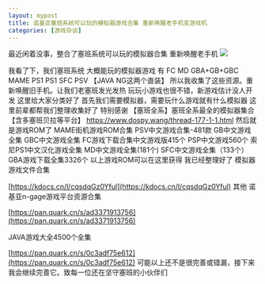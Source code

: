 ```yaml
---
layout: mypost
title: 诺基亚塞班系统可以玩的模拟器游戏合集 重新唤醒老手机变游戏机
categories: [游戏杂谈]
---
```


最近闲着没事，整合了塞班系统可以玩的模拟器合集 重新唤醒老手机
![](https://s2.loli.net/2025/03/24/TAZgxNKi7emlvnb.jpg)

我看了下，我们塞班系统 大概能玩的模拟器游戏 有 FC MD GBA+GB+GBC MAME PS1 PS1 SFC PSV 【JAVA NG这两个直装】
所以我收集了这些资源。重新唤醒旧手机。让我们老塞班发光发热 玩玩小游戏也很不错，新游戏估计没人开发
这里给大家分类好了
首先我们需要模拟器，需要玩什么游戏就有什么模拟器
这里前辈都帮我们整理收集好了 特别感谢
【塞班全系】塞班全系最全的模拟器集合 【含多塞班贝拉等平台】
https://www.dospy.wang/thread-177-1-1.html
然后就是游戏ROM了
MAME街机游戏ROM合集
PSV中文游戏合集-481款
GB中文游戏全集
GBC中文游戏全集
FC游戏下载合集中文游戏版415个
PSP中文游戏560个
索尼PS1中文汉化游戏全集
MD中文游戏全集(181个)
SFC中文游戏全集（133个）
GBA游戏下载全集3326个
以上游戏ROM可以在这里获得 我已经整理好了
模拟器游戏文件合集

[https://kdocs.cn/l/cqsdqGz0Yful](https://kdocs.cn/l/cqsdqGz0Yful)
其他
诺基亚n-gage游戏平台资源合集

[https://pan.quark.cn/s/ad3371913756](https://pan.quark.cn/s/ad3371913756)

JAVA游戏大全4500个全集

[https://pan.quark.cn/s/0c3adf75e612](https://pan.quark.cn/s/0c3adf75e612)
可能以上还不是很完善或错漏，接下来我会继续完善它。致每一位还在坚守塞班的小伙伴们
